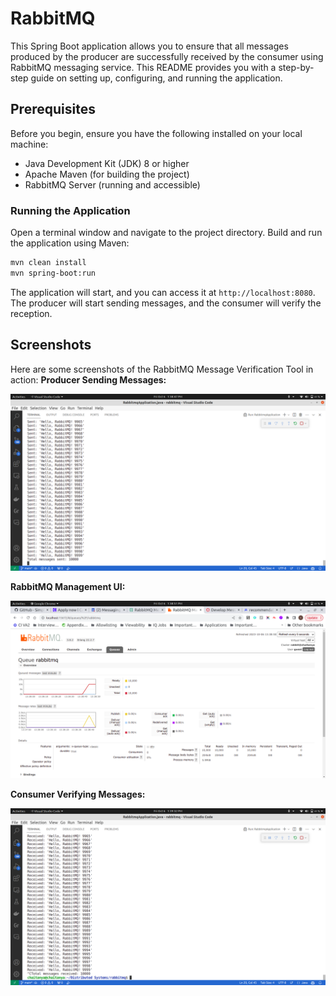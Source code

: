 # RabbitMQ

This Spring Boot application allows you to ensure that all messages produced by the producer are successfully received by the consumer using RabbitMQ messaging service. This README provides you with a step-by-step guide on setting up, configuring, and running the application.

## Prerequisites

Before you begin, ensure you have the following installed on your local machine:

- Java Development Kit (JDK) 8 or higher
- Apache Maven (for building the project)
- RabbitMQ Server (running and accessible)

### Running the Application

Open a terminal window and navigate to the project directory. Build and run the application using Maven:

```bash
mvn clean install
mvn spring-boot:run
```

The application will start, and you can access it at `http://localhost:8080`. The producer will start sending messages, and the consumer will verify the reception.

## Screenshots

Here are some screenshots of the RabbitMQ Message Verification Tool in action:
**Producer Sending Messages:**

<kbd>![Producer](images/producer.png)</kbd>

**RabbitMQ Management UI:**

<kbd>![Consumer](images/rabbitmq.png)</kbd>

**Consumer Verifying Messages:**

<kbd>![Consumer](images/consumer.png)</kbd>
